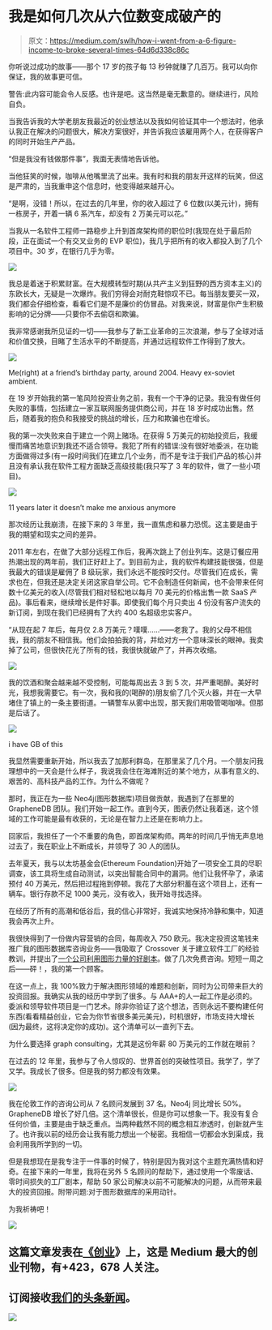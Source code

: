 # 我是如何几次从六位数变成破产的

> 原文：<https://medium.com/swlh/how-i-went-from-a-6-figure-income-to-broke-several-times-64d6d338c86c>

你听说过成功的故事——那个 17 岁的孩子每 13 秒钟就赚了几百万。我可以向你保证，我的故事更可信。

警告:此内容可能会令人反感。也许是吧。这当然是毫无歉意的。继续进行，风险自负。

当我告诉我的大学老朋友我最近的创业想法以及我如何验证其中一个想法时，他承认我正在解决的问题很大，解决方案很好，并告诉我应该雇用两个人，在获得客户的同时开始生产产品。

“但是我没有钱做那件事”，我面无表情地告诉他。

当他狂笑的时候，咖啡从他嘴里流了出来。我有时和我的朋友开这样的玩笑，但这是严肃的，当我重申这个信息时，他变得越来越开心。

“是啊，没错！所以，在过去的几年里，你的收入超过了 6 位数(以美元计)，拥有一栋房子，开着一辆 6 系汽车，却没有 2 万美元可以花。”

当我从一名软件工程师一路稳步上升到首席架构师的职位时(我现在处于最后阶段，正在面试一个有交叉业务的 EVP 职位)，我几乎把所有的收入都投入到了几个项目中。30 岁，在银行几乎为零。

![](img/6fa3bf1b78c9222311c0732268cd7d59.png)

我总是着迷于积累财富。在大规模转型时期(从共产主义到狂野的西方资本主义)的东欧长大，无疑是一次爆炸。我们穷得会对耐克鞋惊叹不已。每当朋友要买一双，我们都会仔细检查，看看它们是不是廉价的仿冒品。对我来说，财富是你产生积极影响的记分牌——只要你不去偷窃和欺骗。

我非常感谢我所见证的一切——我参与了新工业革命的三次浪潮，参与了全球对话和价值交换，目睹了生活水平的不断提高，并通过远程软件工作得到了放大。

![](img/5a373bef5a69f4617f6c5871cb8507a6.png)

Me(right) at a friend’s birthday party, around 2004\. Heavy ex-soviet ambient.

在 19 岁开始我的第一笔风险投资业务之前，我有一个干净的记录。我没有做任何失败的事情，包括建立一家互联网服务提供商公司，并在 18 岁时成功出售。然后，随着我的抱负和我接受的挑战的增长，压力和欺骗也在增长。

我的第一次失败来自于建立一个网上赌场。在获得 5 万美元的初始投资后，我缓慢而痛苦地意识到我还不适合领导。我犯了所有的错误:没有很好地委派，在功能方面做得过多(有一段时间我们在建立几个业务，而不是专注于我们产品的核心)并且没有承认我在软件工程方面缺乏高级技能(我只写了 3 年的软件，做了一些小项目)。

![](img/91890e2fe67249075afb75dbfa773b4e.png)

11 years later it doesn’t make me anxious anymore

那次经历让我崩溃，在接下来的 3 年里，我一直焦虑和暴力恐慌。这主要是由于我的期望和现实之间的差异。

2011 年左右，在做了大部分远程工作后，我再次跳上了创业列车。这是订餐应用热潮出现的两年前，我们正好赶上了。到目前为止，我的软件构建技能很强，但是我最大的错误是雇佣了 B 级玩家，我们永远不能按时交付。尽管我们在成长，需求也在，但我还是决定关闭这家自举公司。它不会制造任何新闻，也不会带来任何数十亿美元的收入(尽管我们相对轻松地以每月 70 美元的价格出售一款 SaaS 产品)。事后看来，继续增长是件好事。即使我们每个月只卖出 4 份没有客户流失的新订阅，到现在我们已经拥有了大约 400 名超级忠实客户。

“从现在起 7 年后，每月仅 2.8 万美元？噗噗……——老我了。我的父母不相信我，我的朋友不相信我。他们会拍拍我的背，并给对方一个意味深长的眼神。我卖掉了公司，但很快花光了所有的钱，我很快就破产了，并再次收缩。

![](img/f98aa069896b93032e4dbe4187b37675.png)

我的饮酒和聚会越来越不受控制，可能每周出去 3 到 5 次，并严重喝醉。美好时光，我想我需要它。有一次，我和我的(喝醉的)朋友偷了几个灭火器，并在一大早堵住了镇上的一条主要街道。一辆警车从雾中出现，那天我们用吸管喝咖啡。但那是后话了。

![](img/b445a4d6c3da7bae7c6875fcdaf516f6.png)

i have GB of this

我显然需要重新开始，所以我去了加那利群岛，在那里呆了几个月。一个朋友问我理想中的一天会是什么样子，我说我会住在海滩附近的某个地方，从事有意义的、艰苦的、高科技产品的工作。为什么不做呢？

那时，我正在为一些 Neo4j(图形数据库)项目做贡献，我遇到了在那里的 GrapheneDB 团队。我们开始一起工作。直到今天，图表仍然让我着迷，这个领域的工作可能是最有收获的，无论是在智力上还是在影响力上。

回家后，我担任了一个不重要的角色，即首席架构师。两年的时间几乎悄无声息地过去了，我在职业上不断成长，并领导了 30 人的团队。

去年夏天，我与以太坊基金会(Ethereum Foundation)开始了一项安全工具的尽职调查，该工具将生成自动测试，以突出智能合同中的漏洞。他们让我怀孕了，承诺预付 40 万美元，然后把过程拖到停顿。我花了大部分积蓄在这个项目上，还有一辆车。银行存款不足 1000 美元，没有收入，我开始寻找选择。

在经历了所有的高潮和低谷后，我的信心非常好，我诚实地保持冷静和集中，知道我会再次上升。

我很快得到了一份做内容营销的合同，每周收入 750 欧元。我决定投资这笔钱来推广我的图形数据库咨询业务——我吸取了 Crossover 关于建立软件工厂的经验教训，并提出了[一个公司利用图形力量的好剧本](https://mihairaulea.github.io/GraphConsultingServices/)。做了几次免费咨询。短短一周之后——砰！，我的第一个顾客。

在这一点上，我 100%致力于解决图形领域的难题和创新，同时为公司带来巨大的投资回报。我确实从我的经历中学到了很多。与 AAA+的人一起工作是必须的。委派和领导软件项目是一门艺术。除非你验证了这个想法，否则永远不要构建任何东西(看看精益创业，它会为你节省很多美元美元)，时机很好，市场支持大增长(因为最终，这将决定你的成功)。这个清单可以一直列下去。

为什么要选择 graph consulting，尤其是这份年薪 80 万美元的工作就在眼前？

在过去的 12 年里，我参与了令人惊叹的、世界首创的突破性项目。我学了，学了又学。我成长了很多。但是我的努力都没有效果。

![](img/5ea805ea3ddfe209813a2ae1b0577cbc.png)

我在伦敦工作的咨询公司从 7 名顾问发展到 37 名。Neo4j 同比增长 50%。GrapheneDB 增长了好几倍。这个清单很长，但是你可以想象一下。我没有复合任何价值，主要是由于缺乏重点。当两种截然不同的概念相互渗透时，创新就产生了。也许我以前的经历会让我有能力想出一个秘密。我相信一切都会水到渠成，我会利用我所学到的一切。

但是我想现在是我专注于一件事的时候了，特别是因为我对这个主题充满热情和好奇。在接下来的一年里，我将在另外 5 名顾问的帮助下，通过使用一个零废话、零时间损失的工厂剧本，帮助 50 家公司解决以前不可能解决的问题，从而带来最大的投资回报。附带问题:对于图形数据库的采用动针。

为我祈祷吧！

[![](img/308a8d84fb9b2fab43d66c117fcc4bb4.png)](https://medium.com/swlh)

## 这篇文章发表在[《创业](https://medium.com/swlh)》上，这是 Medium 最大的创业刊物，有+423，678 人关注。

## 订阅接收[我们的头条新闻](https://growthsupply.com/the-startup-newsletter/)。

[![](img/b0164736ea17a63403e660de5dedf91a.png)](https://medium.com/swlh)